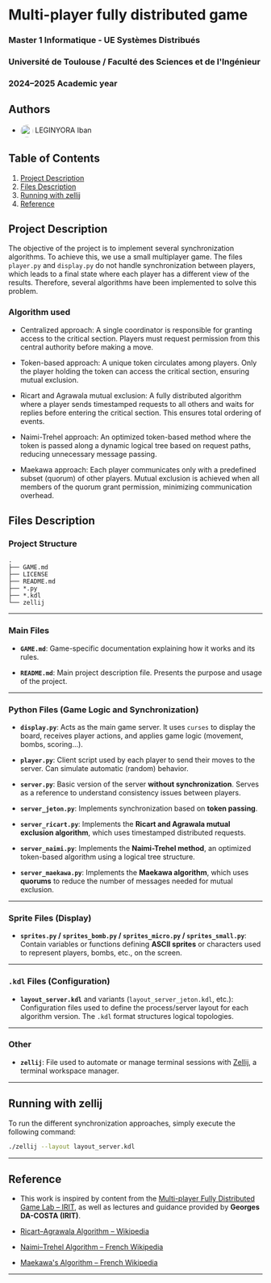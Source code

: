 # Multi-player fully distributed game

### Master 1 Informatique - UE Systèmes Distribués
### Université de Toulouse / Faculté des Sciences et de l'Ingénieur
### 2024–2025 Academic year

## Authors
- <a href="https://github.com/ibanlegi"><img src="https://github.com/ibanlegi.png" width="25" height="25" style="border-radius: 50%; vertical-align: middle;"/></a> LEGINYORA Iban

## Table of Contents
1. [Project Description](#project-description)
2. [Files Description](#files-description)
3. [Running with zellij](#running-with-zellij)
4. [Reference](#reference)

## Project Description
The objective of the project is to implement several synchronization algorithms. To achieve this, we use a small multiplayer game. The files `player.py` and `display.py` do not handle synchronization between players, which leads to a final state where each player has a different view of the results. Therefore, several algorithms have been implemented to solve this problem.

### Algorithm used
- Centralized approach:
A single coordinator is responsible for granting access to the critical section. Players must request permission from this central authority before making a move.

- Token-based approach:
A unique token circulates among players. Only the player holding the token can access the critical section, ensuring mutual exclusion.

- Ricart and Agrawala mutual exclusion:
A fully distributed algorithm where a player sends timestamped requests to all others and waits for replies before entering the critical section. This ensures total ordering of events.

- Naimi-Trehel approach:
An optimized token-based method where the token is passed along a dynamic logical tree based on request paths, reducing unnecessary message passing.

- Maekawa approach:
Each player communicates only with a predefined subset (quorum) of other players. Mutual exclusion is achieved when all members of the quorum grant permission, minimizing communication overhead.


## Files Description

### Project Structure

```
.
├── GAME.md
├── LICENSE
├── README.md
├── *.py
├── *.kdl
└── zellij
```

---

### Main Files

* **`GAME.md`**:
  Game-specific documentation explaining how it works and its rules.

* **`README.md`**:
  Main project description file. Presents the purpose and usage of the project.

---

### Python Files (Game Logic and Synchronization)

* **`display.py`**:
  Acts as the main game server. It uses `curses` to display the board, receives player actions, and applies game logic (movement, bombs, scoring…).

* **`player.py`**:
  Client script used by each player to send their moves to the server. Can simulate automatic (random) behavior.

* **`server.py`**:
  Basic version of the server **without synchronization**. Serves as a reference to understand consistency issues between players.

* **`server_jeton.py`**:
  Implements synchronization based on **token passing**.

* **`server_ricart.py`**:
  Implements the **Ricart and Agrawala mutual exclusion algorithm**, which uses timestamped distributed requests.

* **`server_naimi.py`**:
  Implements the **Naimi-Trehel method**, an optimized token-based algorithm using a logical tree structure.

* **`server_maekawa.py`**:
  Implements the **Maekawa algorithm**, which uses **quorums** to reduce the number of messages needed for mutual exclusion.

---

### Sprite Files (Display)

* **`sprites.py` / `sprites_bomb.py` / `sprites_micro.py` / `sprites_small.py`**:
  Contain variables or functions defining **ASCII sprites** or characters used to represent players, bombs, etc., on the screen.

---

### `.kdl` Files (Configuration)

* **`layout_server.kdl`** and variants (`layout_server_jeton.kdl`, etc.):
  Configuration files used to define the process/server layout for each algorithm version. The `.kdl` format structures logical topologies.

---

### Other

* **`zellij`**:
  File used to automate or manage terminal sessions with [Zellij](https://zellij.dev/), a terminal workspace manager.

---

## Running with zellij
To run the different synchronization approaches, simply execute the following command:

```bash
./zellij --layout layout_server.kdl
```
---

## Reference

* This work is inspired by content from the [Multi-player Fully Distributed Game Lab – IRIT](https://www.irit.fr/~Georges.Da-Costa/distributed-systems/), as well as lectures and guidance provided by **Georges DA-COSTA (IRIT)**.

* [Ricart–Agrawala Algorithm – Wikipedia](https://en.wikipedia.org/wiki/Ricart%E2%80%93Agrawala_algorithm)

* [Naimi–Trehel Algorithm – French Wikipedia](https://fr.wikipedia.org/wiki/Algorithme_de_Naimi-Trehel)

* [Maekawa's Algorithm – French Wikipedia](https://fr.wikipedia.org/wiki/Algorithme_de_Maekawa)

---

